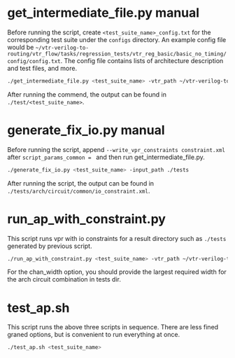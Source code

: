 # get_intermediate_file.py manual
Before running the script, create `<test_suite_name>_config.txt` for the corresponding test suite under the `configs` directory. An example config file would be `~/vtr-verilog-to-routing/vtr_flow/tasks/regression_tests/vtr_reg_basic/basic_no_timing/config/config.txt`. The config file contains lists of architecture description and test files, and more. 
```sh
./get_intermediate_file.py <test_suite_name> -vtr_path ~/vtr-verilog-to-routing -output_path ./tests
```
After running the commend, the output can be found in `./test/<test_suite_name>`.

# generate_fix_io.py manual
Before running the script, append `--write_vpr_constraints constraint.xml` after `script_params_common = ` and then run get_intermediate_file.py.
```sh
./generate_fix_io.py <test_suite_name> -input_path ./tests
```
After running the script, the output can be found in `./tests/arch/circuit/common/io_constraint.xml`.

# run_ap_with_constraint.py
This script runs vpr with io constraints for a result directory such as `./tests` generated by previous script.
```sh
./run_ap_with_constraint.py <test_suite_name> -vtr_path ~/vtr-verilog-to-routing-ap -test_cases_path ./tests -chan_width 100
```
For the chan_width option, you should provide the largest required width for the arch circuit combination in tests dir.

# test_ap.sh
This script runs the above three scripts in sequence. There are less fined graned options, but is convenient to run everything at once. 
```sh
./test_ap.sh <test_suite_name>
```